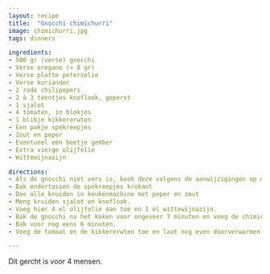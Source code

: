 ```yaml
---
layout: recipe
title:  "Gnocchi chimichurri"
image: chimichurri.jpg
tags: dinners

ingredients:
- 500 gr (verse) gnocchi
- Verse oregano (≈ 8 gr)
- Verse platte peterselie
- Verse koriander
- 2 rode chilipepers
- 2 à 3 teentjes knoflook, geperst
- 1 sjalot
- 4 tomaten, in blokjes
- 1 blikje kikkererwten
- Een pakje spekreepjes
- Zout en peper
- Eventueel een beetje gember
- Extra vierge olijfolie
- Wittewijnazijn

directions:
- Als de gnocchi niet vers is, kook deze volgens de aanwijzigingen op de verpakking
- Bak ondertussen de spekreepjes krokant
- Doe alle kruiden in keukenmachine met peper en zout
- Meng kruiden sjalot en knoflook. 
- Voeg hier 4 el olijfolie aan toe en 1 el wittewijnazijn.
- Bak de gnocchi na het koken voor ongeveer 7 minuten en voeg de chimichurri toe. 
- Bak voor nog eens 6 minuten.
- Voeg de tomaat en de kikkererwten toe en laat nog even doorverwarmen.

---
```


Dit gercht is voor 4 mensen. 